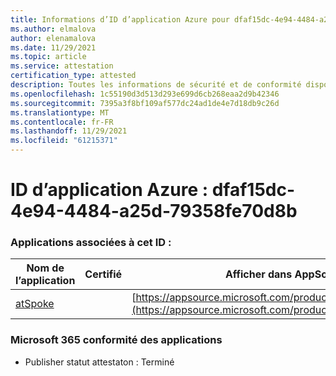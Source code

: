 ```yaml
---
title: Informations d’ID d’application Azure pour dfaf15dc-4e94-4484-a25d-79358fe70d8b
ms.author: elmalova
author: elenamalova
ms.date: 11/29/2021
ms.topic: article
ms.service: attestation
certification_type: attested
description: Toutes les informations de sécurité et de conformité disponibles pour dfaf15dc-4e94-4484-a25d-79358fe70d8b.
ms.openlocfilehash: 1c55190d3d513d293e699d6cb268eaa2d9b42346
ms.sourcegitcommit: 7395a3f8bf109af577dc24ad1de4e7d18db9c26d
ms.translationtype: MT
ms.contentlocale: fr-FR
ms.lasthandoff: 11/29/2021
ms.locfileid: "61215371"
---
```

# <a name="azure-app-id-dfaf15dc-4e94-4484-a25d-79358fe70d8b"></a>ID d’application Azure : dfaf15dc-4e94-4484-a25d-79358fe70d8b


### <a name="apps-associated-with-this-id"></a>Applications associées à cet ID :
| **Nom de l’application** | **Certifié** | **Afficher dans AppSource** |
|--------------|---------------|-----------------------|
| [atSpoke](https://docs.microsoft.com/microsoft-365-app-certification/forward/WA200001454) |  | [https://appsource.microsoft.com/product/office/WA200001454](https://appsource.microsoft.com/product/office/WA200001454) |

### <a name="microsoft-365-app-compliance-status"></a>Microsoft 365 conformité des applications
- Publisher statut attestaton : Terminé
